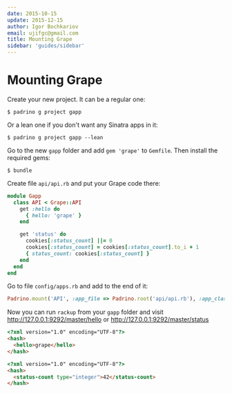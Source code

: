 ```yaml
---
date: 2015-10-15
update: 2015-12-15
author: Igor Bochkariov
email: ujifgc@gmail.com
title: Mounting Grape
sidebar: 'guides/sidebar'
---
```


# Mounting Grape

Create your new project. It can be a regular one:


~~~ shell
$ padrino g project gapp
~~~


Or a lean one if you don't want any Sinatra apps in it:


~~~ shell
$ padrino g project gapp --lean
~~~


Go to the new `gapp` folder and add `gem 'grape'` to `Gemfile`. Then install the required gems:


~~~ shell
$ bundle
~~~

Create file `api/api.rb` and put your Grape code there:


~~~ ruby
module Gapp
  class API < Grape::API
    get :hello do
      { hello: 'grape' }
    end

    get 'status' do
      cookies[:status_count] ||= 0
      cookies[:status_count] = cookies[:status_count].to_i + 1
      { status_count: cookies[:status_count] }
    end
  end
end
~~~


Go to file `config/apps.rb` and add to the end of it:


~~~ ruby
Padrino.mount('API', :app_file => Padrino.root('api/api.rb'), :app_class => 'Gapp::API').to('/master')
~~~


Now you can run `rackup` from your `gapp` folder and visit <http://127.0.0.1:9292/master/hello> or <http://127.0.0.1:9292/master/status>

~~~ html
<?xml version="1.0" encoding="UTF-8"?>
<hash>
  <hello>grape</hello>
</hash>
~~~


~~~ html
<?xml version="1.0" encoding="UTF-8"?>
<hash>
  <status-count type="integer">42</status-count>
</hash>
~~~

